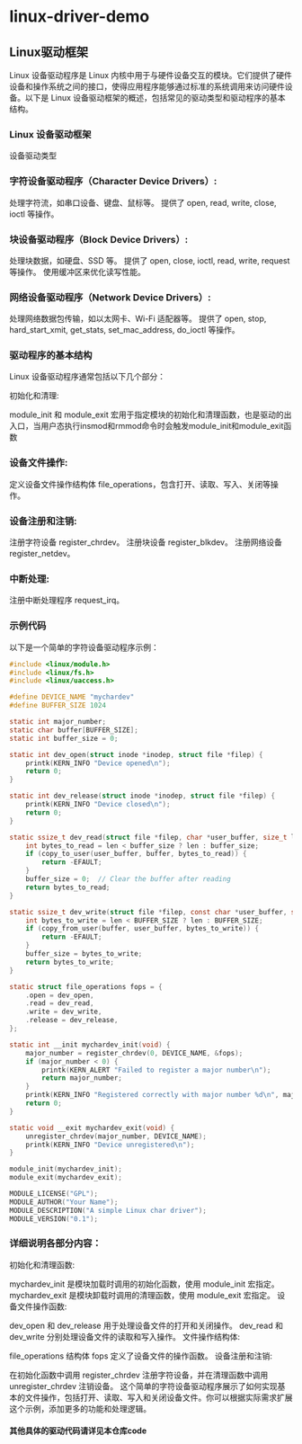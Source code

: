 # linux-driver-demo
## Linux驱动框架
Linux 设备驱动程序是 Linux 内核中用于与硬件设备交互的模块。它们提供了硬件设备和操作系统之间的接口，使得应用程序能够通过标准的系统调用来访问硬件设备。以下是 Linux 设备驱动框架的概述，包括常见的驱动类型和驱动程序的基本结构。
### Linux 设备驱动框架
设备驱动类型
### 字符设备驱动程序（Character Device Drivers）:

处理字符流，如串口设备、键盘、鼠标等。
提供了 open, read, write, close, ioctl 等操作。

### 块设备驱动程序（Block Device Drivers）:

处理块数据，如硬盘、SSD 等。
提供了 open, close, ioctl, read, write, request 等操作。
使用缓冲区来优化读写性能。

### 网络设备驱动程序（Network Device Drivers）:

处理网络数据包传输，如以太网卡、Wi-Fi 适配器等。
提供了 open, stop, hard_start_xmit, get_stats, set_mac_address, do_ioctl 等操作。

### 驱动程序的基本结构
Linux 设备驱动程序通常包括以下几个部分：

初始化和清理:

module_init 和 module_exit 宏用于指定模块的初始化和清理函数，也是驱动的出入口，当用户态执行insmod和rmmod命令时会触发module_init和module_exit函数

### 设备文件操作:

定义设备文件操作结构体 file_operations，包含打开、读取、写入、关闭等操作。

### 设备注册和注销:

注册字符设备 register_chrdev。
注册块设备 register_blkdev。
注册网络设备 register_netdev。

### 中断处理:

注册中断处理程序 request_irq。

### 示例代码
以下是一个简单的字符设备驱动程序示例：

```c
#include <linux/module.h>
#include <linux/fs.h>
#include <linux/uaccess.h>

#define DEVICE_NAME "mychardev"
#define BUFFER_SIZE 1024

static int major_number;
static char buffer[BUFFER_SIZE];
static int buffer_size = 0;

static int dev_open(struct inode *inodep, struct file *filep) {
    printk(KERN_INFO "Device opened\n");
    return 0;
}

static int dev_release(struct inode *inodep, struct file *filep) {
    printk(KERN_INFO "Device closed\n");
    return 0;
}

static ssize_t dev_read(struct file *filep, char *user_buffer, size_t len, loff_t *offset) {
    int bytes_to_read = len < buffer_size ? len : buffer_size;
    if (copy_to_user(user_buffer, buffer, bytes_to_read)) {
        return -EFAULT;
    }
    buffer_size = 0;  // Clear the buffer after reading
    return bytes_to_read;
}

static ssize_t dev_write(struct file *filep, const char *user_buffer, size_t len, loff_t *offset) {
    int bytes_to_write = len < BUFFER_SIZE ? len : BUFFER_SIZE;
    if (copy_from_user(buffer, user_buffer, bytes_to_write)) {
        return -EFAULT;
    }
    buffer_size = bytes_to_write;
    return bytes_to_write;
}

static struct file_operations fops = {
    .open = dev_open,
    .read = dev_read,
    .write = dev_write,
    .release = dev_release,
};

static int __init mychardev_init(void) {
    major_number = register_chrdev(0, DEVICE_NAME, &fops);
    if (major_number < 0) {
        printk(KERN_ALERT "Failed to register a major number\n");
        return major_number;
    }
    printk(KERN_INFO "Registered correctly with major number %d\n", major_number);
    return 0;
}

static void __exit mychardev_exit(void) {
    unregister_chrdev(major_number, DEVICE_NAME);
    printk(KERN_INFO "Device unregistered\n");
}

module_init(mychardev_init);
module_exit(mychardev_exit);

MODULE_LICENSE("GPL");
MODULE_AUTHOR("Your Name");
MODULE_DESCRIPTION("A simple Linux char driver");
MODULE_VERSION("0.1");
```

### 详细说明各部分内容：
初始化和清理函数:

mychardev_init 是模块加载时调用的初始化函数，使用 module_init 宏指定。
mychardev_exit 是模块卸载时调用的清理函数，使用 module_exit 宏指定。
设备文件操作函数:

dev_open 和 dev_release 用于处理设备文件的打开和关闭操作。
dev_read 和 dev_write 分别处理设备文件的读取和写入操作。
文件操作结构体:

file_operations 结构体 fops 定义了设备文件的操作函数。
设备注册和注销:

在初始化函数中调用 register_chrdev 注册字符设备，并在清理函数中调用 unregister_chrdev 注销设备。
这个简单的字符设备驱动程序展示了如何实现基本的文件操作，包括打开、读取、写入和关闭设备文件。你可以根据实际需求扩展这个示例，添加更多的功能和处理逻辑。

#### 其他具体的驱动代码请详见本仓库code




